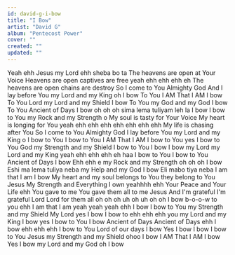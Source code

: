```yaml
---
id: david-g-i-bow
title: "I Bow"
artist: "David G"
album: "Pentecost Power"
cover: ""
created: ""
updated: ""
---
```


Yeah ehh Jesus my Lord ehh sheba bo ta
The heavens are open at Your Voice
Heavens are open captives are free yeah ehh ehh ehh eh
The heavens are open chains are destroy
So I come to You Almighty God
And I lay before You my Lord and my King oh
I bow To You I AM That I AM
I bow To You Lord my Lord and my Shield
I bow To You my God and my God
I bow To You Ancient of Days
I bow oh oh oh sima lema tuliyam leh la
I bow I bow to You my Rock and my Strength o
My soul is tasty for Your Voice
My heart is longing for You yeah ehh ehh ehh ehh ehh ehh ehh
My life is chasing after You
So I come to You Almighty God
I lay before You my Lord and my King o
I bow to You I bow to You I AM That I AM
I bow to You yes I bow to You God my Strength and my Shield
I bow to You I bow I bow my Lord my Lord and my King yeah ehh ehh ehh eh haa
I bow to You I bow to You Ancient of Days
I bow
Ehh ehh e my Rock and my Strength oh oh oh I bow
Eshi ma lema tuliya neba my Help and my God I bow
Eli mabo tiya neba I am that I am I bow
My heart and my soul belongs to You they belong to You Jesus
My Strength and Everything I own yeahhhh ehh
Your Peace and Your Life ehh You gave to me You gave them all to me Jesus
And I'm grateful I'm grateful Lord Lord for them all oh oh oh uh oh uh oh oh
I bow b-o-o-w to you ehh I am that I am yeah yeah yeah ehh
I bow I bow to You my Strength and my Shield
My Lord yes I bow I bow to ehh ehh ehh you my Lord and my King
I bow yes I bow to You I bow Ancient of Days Ancient of Days ehh
I bow ehh ehh ehh
I bow to You Lord of our days I bow
Yes I bow I bow
I bow to You Jesus my Strength and my Shield ohoo I bow
I AM That I AM I bow
Yes I bow my Lord and my God oh I bow
